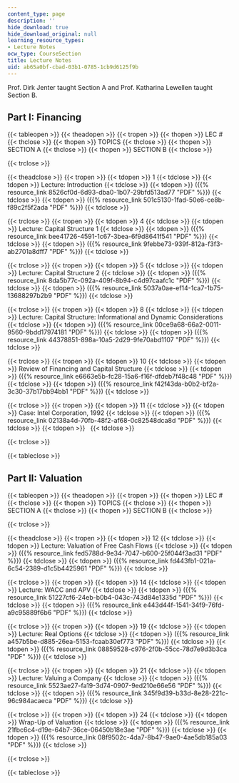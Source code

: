 ```yaml
---
content_type: page
description: ''
hide_download: true
hide_download_original: null
learning_resource_types:
- Lecture Notes
ocw_type: CourseSection
title: Lecture Notes
uid: ab65a0bf-cbad-03b1-0785-1cb9d6125f9b
---
```


Prof. Dirk Jenter taught Section A and Prof. Katharina Lewellen taught Section B.

Part I: Financing
-----------------

{{< tableopen >}}
{{< theadopen >}}
{{< tropen >}}
{{< thopen >}}
LEC #
{{< thclose >}}
{{< thopen >}}
TOPICS
{{< thclose >}}
{{< thopen >}}
SECTION A
{{< thclose >}}
{{< thopen >}}
SECTION B
{{< thclose >}}

{{< trclose >}}

{{< theadclose >}}
{{< tropen >}}
{{< tdopen >}}
1
{{< tdclose >}}
{{< tdopen >}}
Lecture: Introduction
{{< tdclose >}}
{{< tdopen >}}
({{% resource_link 8526cf0d-6d93-dba0-1b07-29bfd513ad77 "PDF" %}})
{{< tdclose >}}
{{< tdopen >}}
({{% resource_link 501c5130-1fad-50e6-ce8b-f89c2f5f2ada "PDF" %}})
{{< tdclose >}}

{{< trclose >}}
{{< tropen >}}
{{< tdopen >}}
4
{{< tdclose >}}
{{< tdopen >}}
Lecture: Capital Structure 1
{{< tdclose >}}
{{< tdopen >}}
({{% resource_link bee41726-4591-1c67-3bea-6f9d8641f541 "PDF" %}})
{{< tdclose >}}
{{< tdopen >}}
({{% resource_link 9febbe73-939f-812a-f3f3-ab2701a8dff7 "PDF" %}})
{{< tdclose >}}

{{< trclose >}}
{{< tropen >}}
{{< tdopen >}}
5
{{< tdclose >}}
{{< tdopen >}}
Lecture: Capital Structure 2
{{< tdclose >}}
{{< tdopen >}}
({{% resource_link 8da5b77c-092a-409f-8b94-c4d97caafc1c "PDF" %}})
{{< tdclose >}}
{{< tdopen >}}
({{% resource_link 5037a0ae-ef14-1ca7-1b75-13688297b2b9 "PDF" %}})
{{< tdclose >}}

{{< trclose >}}
{{< tropen >}}
{{< tdopen >}}
8
{{< tdclose >}}
{{< tdopen >}}
Lecture: Capital Structure: Informational and Dynamic Considerations
{{< tdclose >}}
{{< tdopen >}}
({{% resource_link 00ce9a68-66a2-0011-9560-9bdd17974181 "PDF" %}})
{{< tdclose >}}
{{< tdopen >}}
({{% resource_link 44378851-898a-10a5-2d29-9fe70abd1107 "PDF" %}})
{{< tdclose >}}

{{< trclose >}}
{{< tropen >}}
{{< tdopen >}}
10
{{< tdclose >}}
{{< tdopen >}}
Review of Financing and Capital Structure
{{< tdclose >}}
{{< tdopen >}}
({{% resource_link e6663e5b-fc28-15a6-f16f-dfdeb7f48c48 "PDF" %}})
{{< tdclose >}}
{{< tdopen >}}
({{% resource_link f42f43da-b0b2-bf2a-3c30-37b17bb94bb1 "PDF" %}})
{{< tdclose >}}

{{< trclose >}}
{{< tropen >}}
{{< tdopen >}}
11
{{< tdclose >}}
{{< tdopen >}}
Case: Intel Corporation, 1992
{{< tdclose >}}
{{< tdopen >}}
({{% resource_link 02138a4d-70fb-48f2-af68-0c82548dca8d "PDF" %}})
{{< tdclose >}}
{{< tdopen >}}
 
{{< tdclose >}}

{{< trclose >}}

{{< tableclose >}}

Part II: Valuation
------------------

{{< tableopen >}}
{{< theadopen >}}
{{< tropen >}}
{{< thopen >}}
LEC #
{{< thclose >}}
{{< thopen >}}
TOPICS
{{< thclose >}}
{{< thopen >}}
SECTION A
{{< thclose >}}
{{< thopen >}}
SECTION B
{{< thclose >}}

{{< trclose >}}

{{< theadclose >}}
{{< tropen >}}
{{< tdopen >}}
12
{{< tdclose >}}
{{< tdopen >}}
Lecture: Valuation of Free Cash Flows
{{< tdclose >}}
{{< tdopen >}}
({{% resource_link fed5788d-9e34-7047-b600-25f044f3ad31 "PDF" %}})
{{< tdclose >}}
{{< tdopen >}}
({{% resource_link fd443fb1-021a-6c54-2389-d1c5b4425961 "PDF" %}})
{{< tdclose >}}

{{< trclose >}}
{{< tropen >}}
{{< tdopen >}}
14
{{< tdclose >}}
{{< tdopen >}}
Lecture: WACC and APV
{{< tdclose >}}
{{< tdopen >}}
({{% resource_link 51227cf6-24eb-b0b4-043c-743d84e1335d "PDF" %}})
{{< tdclose >}}
{{< tdopen >}}
({{% resource_link e443d44f-1541-34f9-76fd-a9c95889f6b6 "PDF" %}})
{{< tdclose >}}

{{< trclose >}}
{{< tropen >}}
{{< tdopen >}}
19
{{< tdclose >}}
{{< tdopen >}}
Lecture: Real Options
{{< tdclose >}}
{{< tdopen >}}
({{% resource_link a457b5be-d885-26ea-5153-fcaab30ef773 "PDF" %}})
{{< tdclose >}}
{{< tdopen >}}
({{% resource_link 08859528-c976-2f0b-55cc-78d7e9d3b3ca "PDF" %}})
{{< tdclose >}}

{{< trclose >}}
{{< tropen >}}
{{< tdopen >}}
21
{{< tdclose >}}
{{< tdopen >}}
Lecture: Valuing a Company
{{< tdclose >}}
{{< tdopen >}}
({{% resource_link 5523ae27-fa19-3d74-0907-9ed210e66e56 "PDF" %}})
{{< tdclose >}}
{{< tdopen >}}
({{% resource_link 345f9d39-b33d-8e28-221c-96c984acaeca "PDF" %}})
{{< tdclose >}}

{{< trclose >}}
{{< tropen >}}
{{< tdopen >}}
24
{{< tdclose >}}
{{< tdopen >}}
Wrap-Up of Valuation
{{< tdclose >}}
{{< tdopen >}}
({{% resource_link 21fbc6c4-d19e-64b7-36ce-06450b18e3ae "PDF" %}})
{{< tdclose >}}
{{< tdopen >}}
({{% resource_link 08f9502c-4da7-8b47-9ae0-4ae5db185a03 "PDF" %}})
{{< tdclose >}}

{{< trclose >}}

{{< tableclose >}}